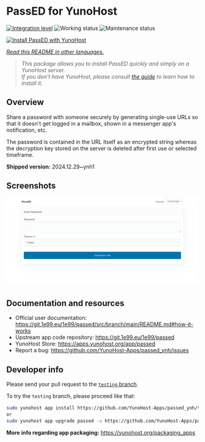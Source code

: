 <!--
N.B.: This README was automatically generated by <https://github.com/YunoHost/apps/tree/master/tools/readme_generator>
It shall NOT be edited by hand.
-->

# PassED for YunoHost

[![Integration level](https://apps.yunohost.org/badge/integration/passed)](https://ci-apps.yunohost.org/ci/apps/passed/)
![Working status](https://apps.yunohost.org/badge/state/passed)
![Maintenance status](https://apps.yunohost.org/badge/maintained/passed)

[![Install PassED with YunoHost](https://install-app.yunohost.org/install-with-yunohost.svg)](https://install-app.yunohost.org/?app=passed)

*[Read this README in other languages.](./ALL_README.md)*

> *This package allows you to install PassED quickly and simply on a YunoHost server.*  
> *If you don't have YunoHost, please consult [the guide](https://yunohost.org/install) to learn how to install it.*

## Overview

Share a password with someone securely by generating single-use URLs so that it doesn't get logged in a mailbox, shown in a messenger app's notification, etc. 

The password is contained in the URL itself as an encrypted string whereas the decryption key stored on the server is deleted after first use or selected timeframe. 


**Shipped version:** 2024.12.29~ynh1

## Screenshots

![Screenshot of PassED](./doc/screenshots/passed_ynh.png)

## Documentation and resources

- Official user documentation: <https://git.1e99.eu/1e99/passed/src/branch/main/README.md#how-it-works>
- Upstream app code repository: <https://git.1e99.eu/1e99/passed>
- YunoHost Store: <https://apps.yunohost.org/app/passed>
- Report a bug: <https://github.com/YunoHost-Apps/passed_ynh/issues>

## Developer info

Please send your pull request to the [`testing` branch](https://github.com/YunoHost-Apps/passed_ynh/tree/testing).

To try the `testing` branch, please proceed like that:

```bash
sudo yunohost app install https://github.com/YunoHost-Apps/passed_ynh/tree/testing --debug
or
sudo yunohost app upgrade passed -u https://github.com/YunoHost-Apps/passed_ynh/tree/testing --debug
```

**More info regarding app packaging:** <https://yunohost.org/packaging_apps>
